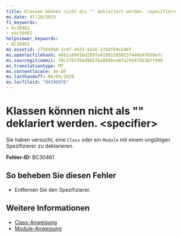 ```yaml
---
title: Klassen können nicht als "" deklariert werden. <specifier>
ms.date: 07/20/2015
f1_keywords:
- bc30461
- vbc30461
helpviewer_keywords:
- BC30461
ms.assetid: 275644b0-1c47-4433-8a16-225df69cb46f
ms.openlocfilehash: 46b1c69d1bd289fa418911858237446b478d8efc
ms.sourcegitcommit: f8c270376ed905f6a8896ce0fe25b4f4b38ff498
ms.translationtype: MT
ms.contentlocale: de-DE
ms.lasthandoff: 06/04/2020
ms.locfileid: "84396076"
---
```

# <a name="classes-cannot-be-declared-specifier"></a>Klassen können nicht als "" deklariert werden. \<specifier>
Sie haben versucht, eine `Class` oder ein `Module` mit einem ungültigen Spezifizierer zu deklarieren.  
  
 **Fehler-ID:** BC30461  
  
## <a name="to-correct-this-error"></a>So beheben Sie diesen Fehler  
  
- Entfernen Sie den Spezifizierer.  
  
## <a name="see-also"></a>Weitere Informationen

- [Class-Anweisung](../language-reference/statements/class-statement.md)
- [Module-Anweisung](../language-reference/statements/module-statement.md)
